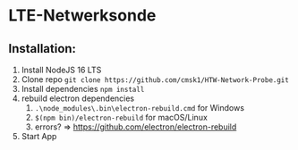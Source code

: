 # LTE-Netwerksonde

## Installation:
1. Install NodeJS 16 LTS
2. Clone repo `git clone https://github.com/cmsk1/HTW-Network-Probe.git`
3. Install dependencies `npm install`
4. rebuild electron dependencies 
   1. `.\node_modules\.bin\electron-rebuild.cmd` for Windows
   2. `$(npm bin)/electron-rebuild` for macOS/Linux
   3. errors? => https://github.com/electron/electron-rebuild
5. Start App

